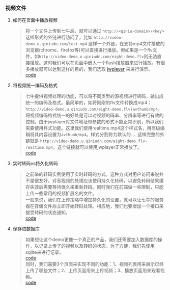 ### 视频文件

1. 如何在页面中播放视频
   > 将一个文件上传到七牛后，就可以通过 `http://<qiniu-domain>/<key>`这样形式的外链进行访问了，比如 `http://video-demo.u.qiniudn.com/test.mp4` 这样一个外链，在支持mp4文件播放的浏览器(chrome、firefox等)可以直接进行播放。但如果是一个flv文件，如`http://video-demo.u.qiniudn.com/eight-demo.flv`则无法直接播放。这时我们可以在页面中嵌入一个flash播放器来进行播放。有很多播放器可以达到这样的目的，我们选取 [jwplayer](http://www.jwplayer.com/) 来进行演示。  
   [code](https://github.com/dtynn/qiniu-video-demo/blob/master/code/3/player_basic.py)  

2. 将视频统一编码及格式
   > 七牛提供视频处理的功能，可以将不同类型的源视频进行转码，输出成统一的编码及格式。最简单的，如将刚刚的flv文件转换成mp4：`http://video-demo.u.qiniudn.com/eight-demo.flv?avthumb/mp4`。将视频编码格式统一的好处是可以对视频的码率、分辨率等进行有效的控制。由于jwplayer对文件地址带参数的形式不能正常识别，所以我们需要使用样式功能。这里我们使用realtime.mp4这个样式名，用高级编辑将其内容设置为`avthumb/mp4`。样式分割符为默认的`-`，这样完整的外链就是 `http://video-demo.u.qiniudn.com/eight-demo.flv-realtime.mp4`。这个链接就可以使用jwplayer正常播放了。  
   [code](https://github.com/dtynn/qiniu-video-demo/blob/master/code/3/player_converted.py)  

3. 实时转码vs持久化转码
   > 之前举的转码实例使用了实时转码的方式。这种方式对用户访问来说并不是很友好。对音视频的处理应该使用持久化转码，以避免转码结果缓存失效后需要等待很久来重新转码。同时我们在前端做一些限制，只能上传一些常用的视频扩展名的文件。  
   一般来说，我们在上传策略中增加持久化的设置，就可以让七牛的服务器在存储文件后立即开始转码处理。相应地，我们也要增加一个接口来接受转码的状态通知。  
   [code](https://github.com/dtynn/qiniu-video-demo/blob/master/code/3/upload_pesistent.py)  

4. 保存进数据库
   > 如果想让这个demo更像一个真正的产品，我们还需要加入数据库的操作，以记录上传了的视频以及转码的状态。为了方便，我们先使用sqlite来进行记录。  
   [code](https://github.com/dtynn/qiniu-video-demo/blob/master/code/3/dbs.py)  
   同时，我们需要3个页面来实现不同的功能：1、视频列表用来展示已经上传了哪些文件；2、上传页面用来上传视频；3、播放页面用来观看视频。  
   [code](https://github.com/dtynn/qiniu-video-demo/blob/master/code/3/video_demo.py)
